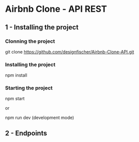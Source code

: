 # Airbnb Clone - API REST

## 1 - Installing the project 

### Clonning the project

git clone https://github.com/designfischer/Airbnb-Clone-API.git

### Installing the project

npm install

### Starting the project

npm start 

or

npm run dev (development mode)

## 2 - Endpoints


